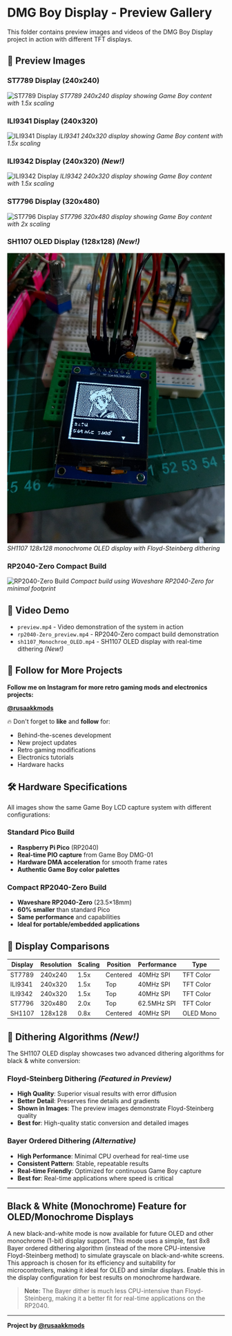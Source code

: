 # DMG Boy Display - Preview Gallery

This folder contains preview images and videos of the DMG Boy Display project in action with different TFT displays.

## 📸 Preview Images

### ST7789 Display (240x240)
![ST7789 Display](st7789_cs.jpg)
*ST7789 240x240 display showing Game Boy content with 1.5x scaling*

### ILI9341 Display (240x320)
![ILI9341 Display](ili9341.jpg)
*ILI9341 240x320 display showing Game Boy content with 1.5x scaling*


### ILI9342 Display (240x320) *(New!)*
![ILI9342 Display](ili9342.jpg)
*ILI9342 240x320 display showing Game Boy content with 1.5x scaling*

### ST7796 Display (320x480)
![ST7796 Display](st7796.jpg)
*ST7796 320x480 display showing Game Boy content with 2x scaling*

### SH1107 OLED Display (128x128) *(New!)*
![SH1107 OLED](sh1107_BW_Floyd_Dither.jpg)
*SH1107 128x128 monochrome OLED display with Floyd-Steinberg dithering*

### RP2040-Zero Compact Build
![RP2040-Zero Build](rp2040-Zero.jpg)
*Compact build using Waveshare RP2040-Zero for minimal footprint*

## 🎥 Video Demo
- `preview.mp4` - Video demonstration of the system in action
- `rp2040-Zero_preview.mp4` - RP2040-Zero compact build demonstration
- `sh1107_Monochroe_OLED.mp4` - SH1107 OLED display with real-time dithering *(New!)*

## 📱 Follow for More Projects

**Follow me on Instagram for more retro gaming mods and electronics projects:**

**[@rusaakkmods](https://www.instagram.com/rusaakkmods/)**

🔥 Don't forget to **like** and **follow** for:
- Behind-the-scenes development
- New project updates
- Retro gaming modifications
- Electronics tutorials
- Hardware hacks

## 🛠️ Hardware Specifications

All images show the same Game Boy LCD capture system with different configurations:

### Standard Pico Build
- **Raspberry Pi Pico** (RP2040)
- **Real-time PIO capture** from Game Boy DMG-01
- **Hardware DMA acceleration** for smooth frame rates
- **Authentic Game Boy color palettes**

### Compact RP2040-Zero Build  
- **Waveshare RP2040-Zero** (23.5×18mm)
- **60% smaller** than standard Pico
- **Same performance** and capabilities
- **Ideal for portable/embedded applications**

## 📐 Display Comparisons

| Display  | Resolution | Scaling | Position | Performance | Type |
|----------|------------|---------|----------|-------------|------|
| ST7789   | 240x240    | 1.5x    | Centered | 40MHz SPI   | TFT Color |
| ILI9341  | 240x320    | 1.5x    | Top      | 40MHz SPI   | TFT Color |
| ILI9342  | 240x320    | 1.5x    | Top      | 40MHz SPI   | TFT Color |
| ST7796   | 320x480    | 2.0x    | Top      | 62.5MHz SPI | TFT Color |
| SH1107   | 128x128    | 0.8x    | Centered | 40MHz SPI   | OLED Mono |

## 🎨 Dithering Algorithms *(New!)*

The SH1107 OLED display showcases two advanced dithering algorithms for black & white conversion:

### Floyd-Steinberg Dithering *(Featured in Preview)*
- **High Quality**: Superior visual results with error diffusion
- **Better Detail**: Preserves fine details and gradients
- **Shown in Images**: The preview images demonstrate Floyd-Steinberg quality
- **Best for**: High-quality static conversion and detailed images

### Bayer Ordered Dithering *(Alternative)*
- **High Performance**: Minimal CPU overhead for real-time use
- **Consistent Pattern**: Stable, repeatable results
- **Real-time Friendly**: Optimized for continuous Game Boy capture
- **Best for**: Real-time applications where speed is critical

---

## Black & White (Monochrome) Feature for OLED/Monochrome Displays

A new black-and-white mode is now available for future OLED and other monochrome (1-bit) display support. This mode uses a simple, fast 8x8 Bayer ordered dithering algorithm (instead of the more CPU-intensive Floyd-Steinberg method) to simulate grayscale on black-and-white screens. This approach is chosen for its efficiency and suitability for microcontrollers, making it ideal for OLED and similar displays. Enable this in the display configuration for best results on monochrome hardware.

> **Note:** The Bayer dither is much less CPU-intensive than Floyd-Steinberg, making it a better fit for real-time applications on the RP2040.

---

**Project by [@rusaakkmods](https://www.instagram.com/rusaakkmods/)**
